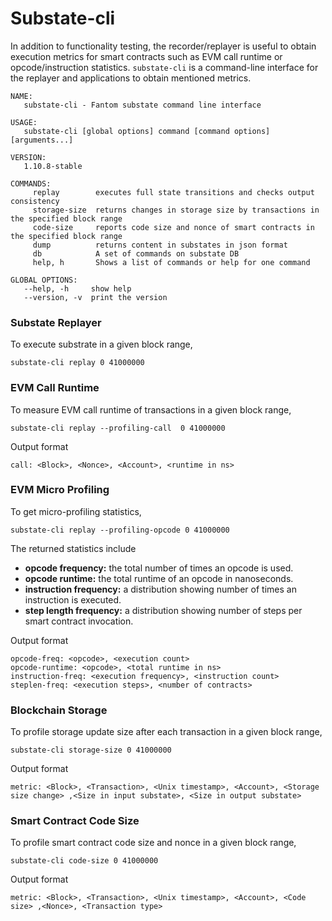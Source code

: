 # Substate-cli
In addition to functionality testing, the recorder/replayer is useful to obtain execution metrics for smart contracts such as EVM call runtime or opcode/instruction statistics. ```substate-cli``` is a command-line interface for the replayer and applications to obtain mentioned metrics. 

```
NAME:
   substate-cli - Fantom substate command line interface

USAGE:
   substate-cli [global options] command [command options] [arguments...]

VERSION:
   1.10.8-stable

COMMANDS:
     replay        executes full state transitions and checks output consistency
     storage-size  returns changes in storage size by transactions in the specified block range
     code-size     reports code size and nonce of smart contracts in the specified block range
     dump          returns content in substates in json format
     db            A set of commands on substate DB
     help, h       Shows a list of commands or help for one command

GLOBAL OPTIONS:
   --help, -h     show help
   --version, -v  print the version
```

### Substate Replayer
To execute substrate in a given block range,
```shell
substate-cli replay 0 41000000
```

 
### EVM Call Runtime
To measure EVM call runtime of transactions in a given block range,
```shell
substate-cli replay --profiling-call  0 41000000
```

Output format
```
call: <Block>, <Nonce>, <Account>, <runtime in ns>
```

### EVM Micro Profiling
To get micro-profiling statistics,
```shell
substate-cli replay --profiling-opcode 0 41000000
```
The returned statistics include

 - **opcode frequency:** the total number of times an opcode is used.
 - **opcode runtime:** the total runtime of an opcode in nanoseconds.
 - **instruction frequency:** a distribution showing number of times an instruction is executed.
 - **step length frequency:** a distribution showing number of steps per smart contract invocation.

Output format
```
opcode-freq: <opcode>, <execution count>
opcode-runtime: <opcode>, <total runtime in ns>
instruction-freq: <execution frequency>, <instruction count>
steplen-freq: <execution steps>, <number of contracts>
```

### Blockchain Storage
To profile storage update size after each transaction in a given block range,
```shell
substate-cli storage-size 0 41000000
```

Output format
```
metric: <Block>, <Transaction>, <Unix timestamp>, <Account>, <Storage size change> ,<Size in input substate>, <Size in output substate>
```

### Smart Contract Code Size 
To profile smart contract code size and nonce in a given block range,
```shell
substate-cli code-size 0 41000000
```

Output format
```
metric: <Block>, <Transaction>, <Unix timestamp>, <Account>, <Code size> ,<Nonce>, <Transaction type>
```
